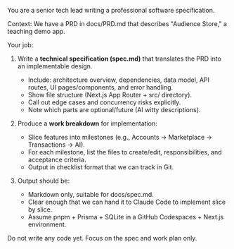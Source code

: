 You are a senior tech lead writing a professional software specification.

Context: We have a PRD in docs/PRD.md that describes "Audience Store," a teaching demo app.

Your job:
1. Write a **technical specification (spec.md)** that translates the PRD into an implementable design.  
   - Include: architecture overview, dependencies, data model, API routes, UI pages/components, and error handling.  
   - Show file structure (Next.js App Router + src/ directory).  
   - Call out edge cases and concurrency risks explicitly.  
   - Note which parts are optional/future (AI witty descriptions).

2. Produce a **work breakdown** for implementation:  
   - Slice features into milestones (e.g., Accounts → Marketplace → Transactions → AI).  
   - For each milestone, list the files to create/edit, responsibilities, and acceptance criteria.  
   - Output in checklist format that we can track in Git.

3. Output should be:
   - Markdown only, suitable for docs/spec.md.  
   - Clear enough that we can hand it to Claude Code to implement slice by slice.  
   - Assume pnpm + Prisma + SQLite in a GitHub Codespaces + Next.js environment.

Do not write any code yet. Focus on the spec and work plan only.

